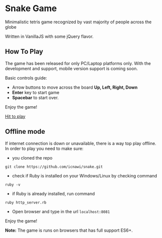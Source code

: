 # Snake Game
Minimalistic tetris game recognized by vast majority of people across the globe

Written in VanillaJS with some jQuery flavor. 

## How To Play
The game has been released for only PC/Laptop platforms only. With the development and support, mobile version support is coming soon.

Basic controls guide:
* Arrow buttons to move across the board **Up, Left, Right, Down**
* **Enter** key to start game
* **Spacebar** to start over.

Enjoy the game!

[Hit to play](https://icnawi.github.io/snake)

## Offline mode

If internet connection is down or unavailable, there is a way top play offline. In order to play you need to make sure:
* you cloned the repo 
```
git clone https://github.com/icnawi/snake.git
```
* check if Ruby is installed on your Windows/Linux by checking command 
```
ruby -v
```
* if Ruby is already installed, run command 
```
ruby http_server.rb
```
* Open browser and type in the url `localhost:8081`

Enjoy the game!

**Note:** The game is runs on browsers that has full support ES6+.  



